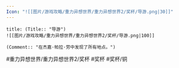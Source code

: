 ```yaml
---
Icon: "![[图片/游戏攻略/重力异想世界/重力异想世界2/奖杯/导游.png|30]]"
---
```

```ad-common-bronze-trophy
title: (Title:: "导游")
![[图片/游戏攻略/重力异想世界/重力异想世界2/奖杯/导游.png|100]]

(Comment:: "在杰嘉·帕拉·劳中发现了所有地点。")
```

#重力异想世界/重力异想世界2/奖杯 #奖杯 #奖杯/铜
